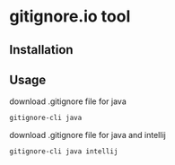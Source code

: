 # gitignore.io tool

## Installation

## Usage
download .gitignore file for java
```bash
gitignore-cli java
```
download .gitignore file for java and intellij
```bash
gitignore-cli java intellij
```
